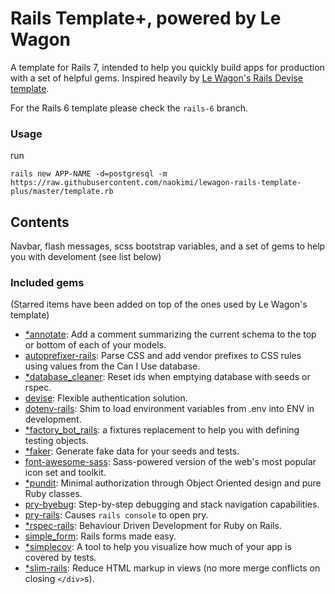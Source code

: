 # Rails Template+, powered by Le Wagon
A template for Rails 7, intended to help you quickly build apps for production with a set of helpful gems. Inspired heavily by [Le Wagon's Rails Devise template](https://github.com/lewagon/rails-templates).

For the Rails 6 template please check the `rails-6` branch.

### Usage
run
```
rails new APP-NAME -d=postgresql -m https://raw.githubusercontent.com/naokimi/lewagon-rails-template-plus/master/template.rb
```

## Contents
Navbar, flash messages, scss bootstrap variables, and a set of gems to help you with develoment (see list below)

### Included gems
(Starred items have been added on top of the ones used by Le Wagon's template)

- [\*annotate](https://github.com/ctran/annotate_models): Add a comment summarizing the current schema to the top or bottom of each of your models.
- [autoprefixer-rails](https://github.com/ai/autoprefixer-rails): Parse CSS and add vendor prefixes to CSS rules using values from the Can I Use database.
- [\*database_cleaner](https://github.com/DatabaseCleaner/database_cleaner): Reset ids when emptying database with seeds or rspec.
- [devise](https://github.com/heartcombo/devise): Flexible authentication solution.
- [dotenv-rails](https://github.com/bkeepers/dotenv): Shim to load environment variables from .env into ENV in development.
- [\*factory_bot_rails](https://github.com/thoughtbot/factory_bot_rails): a fixtures replacement to help you with defining testing objects.
- [\*faker](https://github.com/faker-ruby/faker): Generate fake data for your seeds and tests.
- [font-awesome-sass](https://github.com/FortAwesome/font-awesome-sass): Sass-powered version of the web's most popular icon set and toolkit.
- [\*pundit](https://github.com/varvet/pundit): Minimal authorization through Object Oriented design and pure Ruby classes.
- [pry-byebug](https://github.com/deivid-rodriguez/pry-byebug): Step-by-step debugging and stack navigation capabilities.
- [pry-rails](https://github.com/rweng/pry-rails): Causes `rails console` to open pry.
- [\*rspec-rails](https://github.com/rspec/rspec-rails): Behaviour Driven Development for Ruby on Rails.
- [simple_form](https://github.com/heartcombo/simple_form): Rails forms made easy.
- [\*simplecov](https://github.com/simplecov-ruby/simplecov): A tool to help you visualize how much of your app is covered by tests.
- [\*slim-rails](https://github.com/slim-template/slim-rails): Reduce HTML markup in views (no more merge conflicts on closing `</div>`s).

